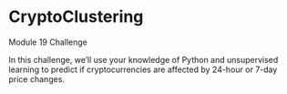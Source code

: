 # CryptoClustering
Module 19 Challenge


In this challenge, we’ll use your knowledge of Python and unsupervised learning to predict if cryptocurrencies are affected by 24-hour or 7-day price changes.